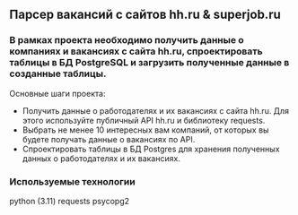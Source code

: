 ## Парсер вакансий с сайтов hh.ru & superjob.ru

### В рамках проекта необходимо получить данные о компаниях и вакансиях с сайта hh.ru, спроектировать таблицы в БД PostgreSQL и загрузить полученные данные в созданные таблицы.

Основные шаги проекта:
  - Получить данные о работодателях и их вакансиях с сайта hh.ru. Для этого используйте публичный API hh.ru и библиотеку requests.
  - Выбрать не менее 10 интересных вам компаний, от которых вы будете получать данные о вакансиях по API.
  - Спроектировать таблицы в БД Postgres для хранения полученных данных о работодателях и их вакансиях.


### Используемые технологии
python (3.11)
requests
psycopg2

